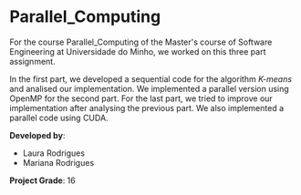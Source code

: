 # Parallel_Computing

For the course Parallel_Computing of the Master's course of Software Engineering at Universidade do Minho, we worked on this three part assignment. 

In the first part, we developed a sequential code for the algorithm *K-means* and analised our implementation. We implemented a parallel version using OpenMP for the second part. For the last part, we tried to improve our implementation after analysing the previous part. We also implemented a parallel code using CUDA.

**Developed by**:
* Laura Rodrigues
* Mariana Rodrigues

**Project Grade**: 16
